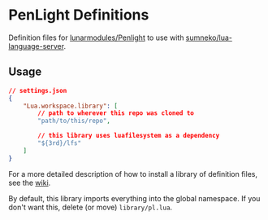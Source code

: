 # PenLight Definitions

Definition files for [lunarmodules/Penlight](https://github.com/lunarmodules/Penlight) to use with [sumneko/lua-language-server](https://github.com/sumneko/lua-language-server).

## Usage

```json
// settings.json
{
	"Lua.workspace.library": [
		// path to wherever this repo was cloned to
		"path/to/this/repo",

		// this library uses luafilesystem as a dependency
		"${3rd}/lfs"
	]
}
```

For a more detailed description of how to install a library of definition files, see the [wiki](https://github.com/sumneko/lua-language-server/wiki/Libraries).

By default, this library imports everything into the global namespace. If you don't want this, delete (or move) `library/pl.lua`.